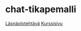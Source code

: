 # chat-tikapemalli
[Läsnäolotehtävä](https://docs.google.com/document/d/1eY1ALJsvxhN_qHL1CvUNArQp-_bV9TDZUTzqgq7tgAc/edit)
[Kurssisivu](http://tietokantojen-perusteet.github.io/)
